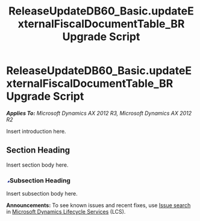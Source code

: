 ﻿---
title: ReleaseUpdateDB60_Basic.updateExternalFiscalDocumentTable_BR Upgrade Script
TOCTitle: ReleaseUpdateDB60_Basic.updateExternalFiscalDocumentTable_BR Upgrade Script
ms:assetid: 1d720027-21a3-2c6f-81a5-1e24f388420c
ms:mtpsurl: https://msdn.microsoft.com/en-us/library/JJ684811(v=AX.60)
ms:contentKeyID: 49707014
ms.date: 05/18/2015
mtps_version: v=AX.60
---

# ReleaseUpdateDB60\_Basic.updateExternalFiscalDocumentTable\_BR Upgrade Script 


_**Applies To:** Microsoft Dynamics AX 2012 R3, Microsoft Dynamics AX 2012 R2_

Insert introduction here.

## Section Heading

Insert section body here.

### ![JJ684811.collapse\_all(en-us,AX.60).gif](images/Gg863931.collapse_all(en-us,AX.60).gif "JJ684811.collapse_all(en-us,AX.60).gif")Subsection Heading

Insert subsection body here.

  
**Announcements:** To see known issues and recent fixes, use [Issue search](http://go.microsoft.com/fwlink/?linkid=389258) in [Microsoft Dynamics Lifecycle Services](http://go.microsoft.com/fwlink/?linkid=306505) (LCS).

